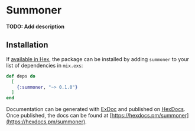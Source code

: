 # Summoner

**TODO: Add description**

## Installation

If [available in Hex](https://hex.pm/docs/publish), the package can be installed
by adding `summoner` to your list of dependencies in `mix.exs`:

```elixir
def deps do
  [
    {:summoner, "~> 0.1.0"}
  ]
end
```

Documentation can be generated with [ExDoc](https://github.com/elixir-lang/ex_doc)
and published on [HexDocs](https://hexdocs.pm). Once published, the docs can
be found at [https://hexdocs.pm/summoner](https://hexdocs.pm/summoner).

